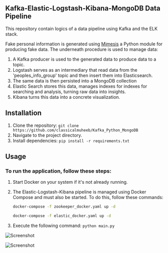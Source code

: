 ## Kafka-Elastic-Logstash-Kibana-MongoDB Data Pipeline
This repository contain logics of a data pipeline using Kafka and the ELK stack. 

Fake personal information is generated using [Mimesis](https://mimesis.name/en/master/api.html#api-reference) a Python module for producing fake data. The underneath procedure is used to manage data: 
1. A Kafka producer is used to the generated data to produce data to a topic. 
2. Logstash serves as an intermediary that read data from the 'peoples_info_group' topic and then insert them into Elasticsearch.
3. The same data is then persisted into a MongoDB collection
4. Elastic Search stores this data, manages indexes for indexes for searching and analysis, turning raw data into insights.
5. Kibana turns this data into a concrete visualization. 

## Installation
1. Clone the repository: `git clone https://github.com/classicalmuheeb/Kafka_Python_MongoDB`
2. Navigate to the project directory. 
3. Install dependencies: `pip install -r requirements.txt`

## Usage
### To run the application, follow these steps:
1. Start Docker on your system if it's not already running.

2. The Elastic-Logstash-Kibana pipeline is managed using Docker Compose and must also be started. To do this, follow these commands:

   ```bash
   docker-compose -f zookeeper_docker.yaml up -d

   docker-compose -f elastic_docker.yaml up -d
3. Execute the following command: `python main.py`

![Screenshot](screenshot/dashboard.jpg)

![Screenshot](screenshot/MongoDB.jpg)

